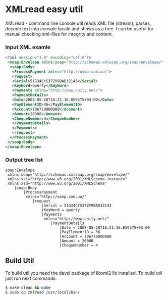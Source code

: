 # XMLread easy util

XMLread - command line console util reads XML file (stream), parses, decode text into console locale and shows as a tree.
I can be useful for manual checking xml-files for integrity and content.

### Input XML examle

```xml
<?xml version="1.0" encoding="utf-8"?>
 <soap:Envelope xmlns:soap="http://schemas.xmlsoap.org/soap/envelope/" xmlns:xsi="http://www.w3.org/2001/XMLSchema-instance" xmlns:xsd="http://www.w3.org/2001/XMLSchema">
  <soap:Body>
   <ProcessPayment xmlns="http://usmp.com.ua/">
   <request>
   <Serial>51G34CYS37ZV9BAD32143</Serial>
   <KeyWord>qwerty</KeyWord>
   <Payments xmlns="http://www.unity.net/">
   <PaymentDetails>
   <Date>2008-05-28T16:21:16.859375+03:00</Date>
   <PayElementID>36</PayElementID>
   <Account>(067)0000000</Account>
   <Amount>20000</Amount>
   <ChequeNumber>4</ChequeNumber>
   </PaymentDetails>
   </Payments>
   </request>
  </ProcessPayment>
 </soap:Body>
</soap:Envelope>
```

### Output tree list

```text
soap:Envelope
 xmlns:soap="http://schemas.xmlsoap.org/soap/envelope/"
 xmlns:xsi="http://www.w3.org/2001/XMLSchema-instance"
 xmlns:xsd="http://www.w3.org/2001/XMLSchema"
    |soap:Body
        |ProcessPayment
         xmlns="http://usmp.com.ua/"
            |request
                |Serial = 51G34CYS37ZV9BAD32143
                |KeyWord = qwerty
                |Payments
                 xmlns="http://www.unity.net/"
                    |PaymentDetails
                        |Date = 2008-05-28T16:21:16.859375+03:00
                        |PayElementID = 36
                        |Account = (067)0000000
                        |Amount = 20000
                        |ChequeNumber = 4
```

## Build Util

To build util you need the devel package of libxml2 lib installed. To build util just run next commands:

```sh
$ make clean && make
$ sudo cp xmlread /usr/local/bin/
```
